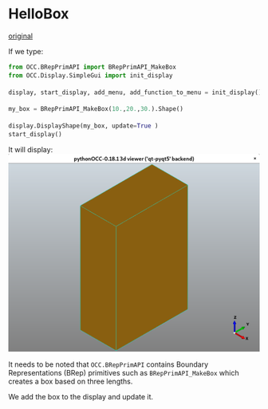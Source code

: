 # HelloBox
[original](https://pythonocc.wordpress.com/2013/02/25/hellobox-the-pythonocc-version-of-helloworld/)

If we type:

```python
from OCC.BRepPrimAPI import BRepPrimAPI_MakeBox
from OCC.Display.SimpleGui import init_display

display, start_display, add_menu, add_function_to_menu = init_display()

my_box = BRepPrimAPI_MakeBox(10.,20.,30.).Shape()

display.DisplayShape(my_box, update=True )
start_display()
```

It will display:
![Hellobox Figure](imgs/hellobox.png)

It needs to be noted that `OCC.BRepPrimAPI` contains Boundary Representations (BRep) primitives such as `BRepPrimAPI_MakeBox` which creates a box based on three lengths.

We add the box to the display and update it.
